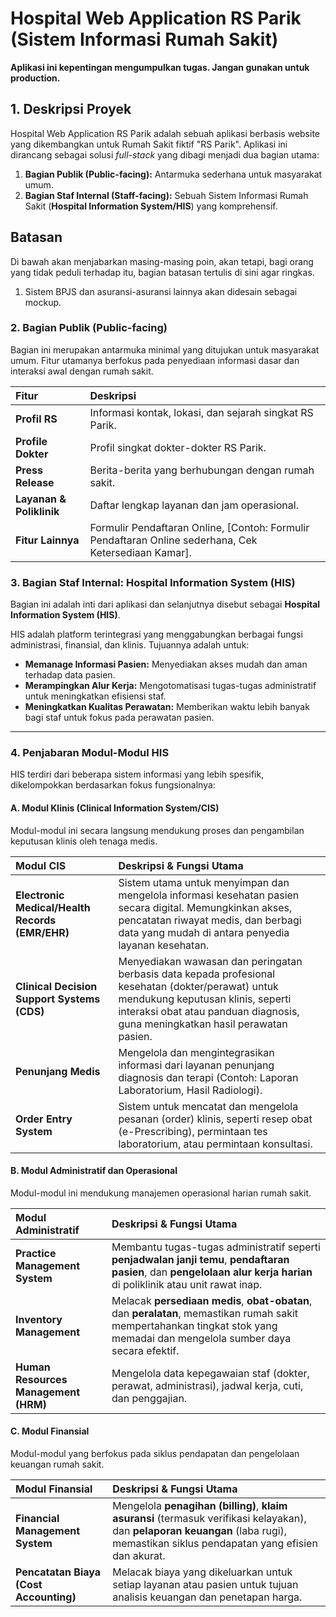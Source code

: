 # Hospital Web Application RS Parik (Sistem Informasi Rumah Sakit)

**Aplikasi ini kepentingan mengumpulkan tugas. Jangan gunakan untuk production.**

## 1. Deskripsi Proyek

Hospital Web Application RS Parik adalah sebuah aplikasi berbasis website yang dikembangkan untuk Rumah Sakit fiktif "RS Parik". Aplikasi ini dirancang sebagai solusi *full-stack* yang dibagi menjadi dua bagian utama:

1.  **Bagian Publik (Public-facing):** Antarmuka sederhana untuk masyarakat umum.
2.  **Bagian Staf Internal (Staff-facing):** Sebuah Sistem Informasi Rumah Sakit (**Hospital Information System/HIS**) yang komprehensif.

## Batasan

Di bawah akan menjabarkan masing-masing poin, akan tetapi, bagi orang yang tidak peduli terhadap itu, bagian batasan tertulis di sini agar ringkas.
1. Sistem BPJS dan asuransi-asuransi lainnya akan didesain sebagai mockup.
### 2. Bagian Publik (Public-facing)

Bagian ini merupakan antarmuka minimal yang ditujukan untuk masyarakat umum. Fitur utamanya berfokus pada penyediaan informasi dasar dan interaksi awal dengan rumah sakit.

| Fitur | Deskripsi |
| :--- | :--- |
| **Profil RS** | Informasi kontak, lokasi, dan sejarah singkat RS Parik. |
| **Profile Dokter** | Profil singkat dokter-dokter RS Parik.|
| **Press Release** | Berita-berita yang berhubungan dengan rumah sakit. |
| **Layanan & Poliklinik** | Daftar lengkap layanan dan jam operasional. |
| **Fitur Lainnya** | Formulir Pendaftaran Online, [Contoh: Formulir Pendaftaran Online sederhana, Cek Ketersediaan Kamar]. |

### 3. Bagian Staf Internal: Hospital Information System (HIS)

Bagian ini adalah inti dari aplikasi dan selanjutnya disebut sebagai **Hospital Information System (HIS)**.

HIS adalah platform terintegrasi yang menggabungkan berbagai fungsi administrasi, finansial, dan klinis. Tujuannya adalah untuk:
* **Memanage Informasi Pasien:** Menyediakan akses mudah dan aman terhadap data pasien.
* **Merampingkan Alur Kerja:** Mengotomatisasi tugas-tugas administratif untuk meningkatkan efisiensi staf.
* **Meningkatkan Kualitas Perawatan:** Memberikan waktu lebih banyak bagi staf untuk fokus pada perawatan pasien.

---

### 4. Penjabaran Modul-Modul HIS

HIS terdiri dari beberapa sistem informasi yang lebih spesifik, dikelompokkan berdasarkan fokus fungsionalnya:

#### A. Modul Klinis (Clinical Information System/CIS)

Modul-modul ini secara langsung mendukung proses dan pengambilan keputusan klinis oleh tenaga medis.

| Modul CIS | Deskripsi & Fungsi Utama |
| :--- | :--- |
| **Electronic Medical/Health Records (EMR/EHR)** | Sistem utama untuk menyimpan dan mengelola informasi kesehatan pasien secara digital. Memungkinkan akses, pencatatan riwayat medis, dan berbagi data yang mudah di antara penyedia layanan kesehatan. |
| **Clinical Decision Support Systems (CDS)** | Menyediakan wawasan dan peringatan berbasis data kepada profesional kesehatan (dokter/perawat) untuk mendukung keputusan klinis, seperti interaksi obat atau panduan diagnosis, guna meningkatkan hasil perawatan pasien. |
| **Penunjang Medis** | Mengelola dan mengintegrasikan informasi dari layanan penunjang diagnosis dan terapi (Contoh: Laporan Laboratorium, Hasil Radiologi). |
| **Order Entry System** | Sistem untuk mencatat dan mengelola pesanan (order) klinis, seperti resep obat (e-Prescribing), permintaan tes laboratorium, atau permintaan konsultasi. |

#### B. Modul Administratif dan Operasional

Modul-modul ini mendukung manajemen operasional harian rumah sakit.

| Modul Administratif | Deskripsi & Fungsi Utama |
| :--- | :--- |
| **Practice Management System** | Membantu tugas-tugas administratif seperti **penjadwalan janji temu**, **pendaftaran pasien**, dan **pengelolaan alur kerja harian** di poliklinik atau unit rawat inap. |
| **Inventory Management** | Melacak **persediaan medis**, **obat-obatan**, dan **peralatan**, memastikan rumah sakit mempertahankan tingkat stok yang memadai dan mengelola sumber daya secara efektif. |
| **Human Resources Management (HRM)** | Mengelola data kepegawaian staf (dokter, perawat, administrasi), jadwal kerja, cuti, dan penggajian. |

#### C. Modul Finansial

Modul-modul yang berfokus pada siklus pendapatan dan pengelolaan keuangan rumah sakit.

| Modul Finansial | Deskripsi & Fungsi Utama |
| :--- | :--- |
| **Financial Management System** | Mengelola **penagihan (billing)**, **klaim asuransi** (termasuk verifikasi kelayakan), dan **pelaporan keuangan** (laba rugi), memastikan siklus pendapatan yang efisien dan akurat. |
| **Pencatatan Biaya (Cost Accounting)** | Melacak biaya yang dikeluarkan untuk setiap layanan atau pasien untuk tujuan analisis keuangan dan penetapan harga. |